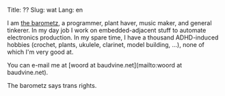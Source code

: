 Title: ??
Slug: wat
Lang: en

I am [the barometz](https://en.wikipedia.org/wiki/Vegetable_Lamb_of_Tartary), a
programmer, plant haver, music maker, and general tinkerer. In my day job I work
on embedded-adjacent stuff to automate electronics production. In my spare time,
I have a thousand ADHD-induced hobbies (crochet, plants, ukulele, clarinet,
model building, ...), none of which I'm very good at.

You can e-mail me at [woord at baudvine.net](mailto:woord at baudvine.net).

The barometz says trans rights.
